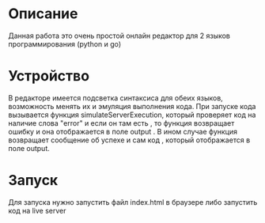 # Описание
Данная работа это очень простой онлайн редактор для 2 языков программирования (python и go)

# Устройство 
В редакторе имеется подсветка синтаксиса для обеих языков, возможность менять их и эмуляция выполнения кода.
При запуске кода вызывается функция simulateServerExecution, который проверяет код на наличие слова "error" и если он там есть , то функция возвращает ошибку и она отображается в поле output . В ином случае функция возвращает сообщение об успехе и сам код , который отображается в поле output.

# Запуск
Для запуска нужно запустить файл index.html в браузере либо запустить код на live server
